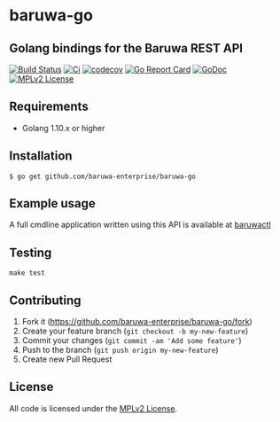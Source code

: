 # baruwa-go

## Golang bindings for the Baruwa REST API

[![Build Status](https://travis-ci.org/baruwa-enterprise/baruwa-go.svg?branch=master)](https://travis-ci.org/baruwa-enterprise/baruwa-go)
[![Ci](https://github.com/baruwa-enterprise/baruwa-go/workflows/Ci/badge.svg)](https://github.com/baruwa-enterprise/baruwa-go/actions?query=workflow%3ACi)
[![codecov](https://codecov.io/gh/baruwa-enterprise/baruwa-go/branch/master/graph/badge.svg)](https://codecov.io/gh/baruwa-enterprise/baruwa-go)
[![Go Report Card](https://goreportcard.com/badge/github.com/baruwa-enterprise/baruwa-go)](https://goreportcard.com/report/github.com/baruwa-enterprise/baruwa-go)
[![GoDoc](https://godoc.org/github.com/baruwa-enterprise/baruwa-go?status.svg)](https://godoc.org/github.com/baruwa-enterprise/baruwa-go/api)
[![MPLv2 License](https://img.shields.io/badge/license-MPLv2-blue.svg?style=flat-square)](https://www.mozilla.org/MPL/2.0/)

## Requirements

* Golang 1.10.x or higher

## Installation

```console
$ go get github.com/baruwa-enterprise/baruwa-go
```

## Example usage

A full cmdline application written using this API is available
at [baruwactl](https://github.com/baruwa-enterprise/baruwactl)

## Testing

``make test``

## Contributing

1. Fork it (https://github.com/baruwa-enterprise/baruwa-go/fork)
2. Create your feature branch (`git checkout -b my-new-feature`)
3. Commit your changes (`git commit -am 'Add some feature'`)
4. Push to the branch (`git push origin my-new-feature`)
5. Create new Pull Request


## License

All code is licensed under the
[MPLv2 License](https://github.com/baruwa-enterprise/baruwa-go/blob/master/LICENSE).
